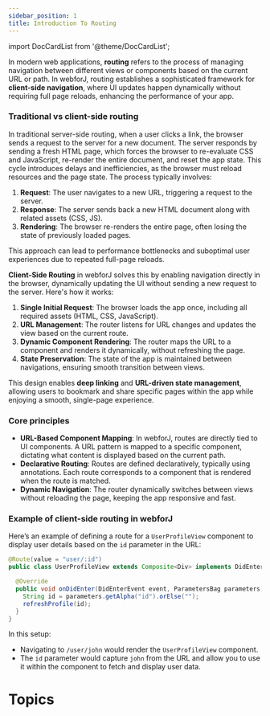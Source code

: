 ```yaml
---
sidebar_position: 1
title: Introduction To Routing
---
```


<!-- vale off -->
import DocCardList from '@theme/DocCardList';

<!-- vale on -->

In modern web applications, **routing** refers to the process of managing navigation between different views or components based on the current URL or path. In webforJ, routing establishes a sophisticated framework for **client-side navigation**, where UI updates happen dynamically without requiring full page reloads, enhancing the performance of your app.

### Traditional vs client-side routing

In traditional server-side routing, when a user clicks a link, the browser sends a request to the server for a new document. The server responds by sending a fresh HTML page, which forces the browser to re-evaluate CSS and JavaScript, re-render the entire document, and reset the app state. This cycle introduces delays and inefficiencies, as the browser must reload resources and the page state. The process typically involves:

1. **Request**: The user navigates to a new URL, triggering a request to the server.
2. **Response**: The server sends back a new HTML document along with related assets (CSS, JS).
3. **Rendering**: The browser re-renders the entire page, often losing the state of previously loaded pages.

This approach can lead to performance bottlenecks and suboptimal user experiences due to repeated full-page reloads.

**Client-Side Routing** in webforJ solves this by enabling navigation directly in the browser, dynamically updating the UI without sending a new request to the server. Here's how it works:

1. **Single Initial Request**: The browser loads the app once, including all required assets (HTML, CSS, JavaScript).
2. **URL Management**: The router listens for URL changes and updates the view based on the current route.
3. **Dynamic Component Rendering**: The router maps the URL to a component and renders it dynamically, without refreshing the page.
4. **State Preservation**: The state of the app is maintained between navigations, ensuring smooth transition between views.

This design enables **deep linking** and **URL-driven state management**, allowing users to bookmark and share specific pages within the app while enjoying a smooth, single-page experience.

### Core principles

- **URL-Based Component Mapping**: In webforJ, routes are directly tied to UI components. A URL pattern is mapped to a specific component, dictating what content is displayed based on the current path.
- **Declarative Routing**: Routes are defined declaratively, typically using annotations. Each route corresponds to a component that is rendered when the route is matched.
- **Dynamic Navigation**: The router dynamically switches between views without reloading the page, keeping the app responsive and fast.

### Example of client-side routing in webforJ

Here’s an example of defining a route for a `UserProfileView` component to display user details based on the `id` parameter in the URL:

```java
@Route(value = "user/:id")
public class UserProfileView extends Composite<Div> implements DidEnterObserver {

  @Override
  public void onDidEnter(DidEnterEvent event, ParametersBag parameters) {
    String id = parameters.getAlpha("id").orElse("");
    refreshProfile(id);
  }
}
```

In this setup:

- Navigating to `/user/john` would render the `UserProfileView` component.
- The `id` parameter would capture `john` from the URL and allow you to use it within the component to fetch and display user data.

# Topics

<DocCardList className="topics-section" />